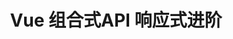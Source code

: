 ---
layout: post
title: Vue 组合式API 响应式进阶
categories: [Vue]
description: 
keywords: Vue 组合式API 响应式进阶.md
mermaid: false
sequence: false
flow: false
mathjax: false
mindmap: false
mindmap2: false
---